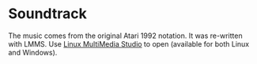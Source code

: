 # Soundtrack

The music comes from the original Atari 1992 notation. It was re-written with LMMS. 
Use [Linux MultiMedia Studio](https://lmms.io) to open (available for both Linux and Windows).